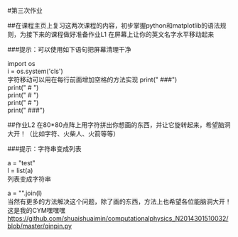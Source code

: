 #第三次作业

##在课程主页上复习这两次课程的内容，初步掌握python和matplotlib的语法规则，为接下来的课程做好准备作业L1 在屏幕上让你的英文名字水平移动起来

###提示：可以使用如下语句把屏幕清理干净

import os <br/>
i = os.system('cls') <br/>
字符移动可以用在每行前面增加空格的方法实现 print(" ###") <br/>
print(" # ") <br/>
print(" # ") <br/>
print(" # ") <br/>
print(" ###") <br/>

##作业L2 在80*80点阵上用字符拼出你想画的东西，并让它旋转起来，希望脑洞大开！（比如字符、火柴人、火箭等等）

###提示：字符串变成列表

a = "test" <br/>
l = list(a) <br/>
列表变成字符串   <br/>

a = "".join(l) <br/>
当然有更多的方法解决这个问题，除了画的东西，方法上也希望各位能脑洞大开！<br/>
这是我的CYM嘿嘿嘿<https://github.com/shuaishuaimin/computationalphysics_N2014301510032/blob/master/qinpin.py>
